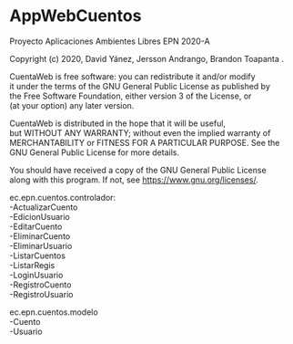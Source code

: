 # AppWebCuentos<br/>
Proyecto  Aplicaciones Ambientes Libres  EPN 2020-A<br/>

Copyright (c) 2020, David Yánez, Jersson Andrango, Brandon Toapanta .<br/>
 
CuentaWeb is free software: you can redistribute it and/or modify<br/>
it under the terms of the GNU General Public License as published by<br/>
the Free Software Foundation, either version 3 of the License, or<br/>
(at your option) any later version.<br/>

CuentaWeb is distributed in the hope that it will be useful,<br/>
but WITHOUT ANY WARRANTY; without even the implied warranty of<br/>
MERCHANTABILITY or FITNESS FOR A PARTICULAR PURPOSE.  See the<br/>
GNU General Public License for more details.<br/>

You should have received a copy of the GNU General Public License<br/>
along with this program.  If not, see <https://www.gnu.org/licenses/>.<br/>


ec.epn.cuentos.controlador:<br/>
 -ActualizarCuento<br/>
 -EdicionUsuario	<br/>
 -EditarCuento	<br/>
 -EliminarCuento	<br/>
 -EliminarUsuario	<br/>
 -ListarCuentos	<br/>
 -ListarRegis	<br/>
 -LoginUsuario	<br/>
 -RegistroCuento	<br/>
 -RegistroUsuario	<br/>

ec.epn.cuentos.modelo<br/>
 -Cuento	<br/>
 -Usuario<br/>
